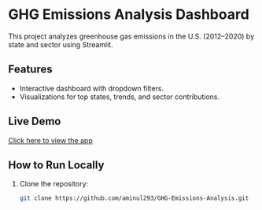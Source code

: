 # GHG Emissions Analysis Dashboard

This project analyzes greenhouse gas emissions in the U.S. (2012–2020) by state and sector using Streamlit.

## Features
- Interactive dashboard with dropdown filters.
- Visualizations for top states, trends, and sector contributions.

## Live Demo
[Click here to view the app](https://ghg-emissions-analysis-app.streamlit.app/)

## How to Run Locally
1. Clone the repository:
   ```bash
   git clone https://github.com/aminul293/GHG-Emissions-Analysis.git
